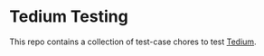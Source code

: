 # Tedium Testing

This repo contains a collection of test-case chores to test [Tedium](https://github.com/markormesher/tedium).
